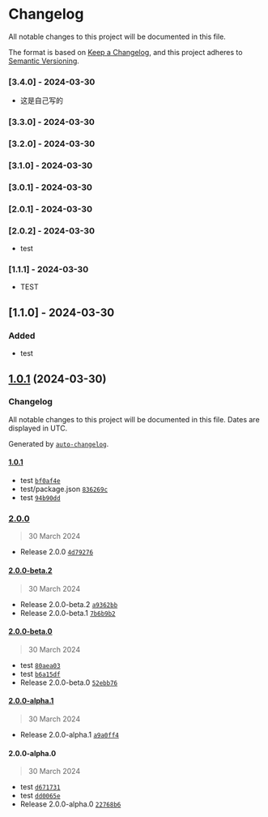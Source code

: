 # Changelog

All notable changes to this project will be documented in this file.

The format is based on [Keep a Changelog](https://keepachangelog.com/en/1.1.0/),
and this project adheres to [Semantic Versioning](https://semver.org/spec/v2.0.0.html).

### [3.4.0] - 2024-03-30

- 这是自己写的

### [3.3.0] - 2024-03-30

### [3.2.0] - 2024-03-30

### [3.1.0] - 2024-03-30

### [3.0.1] - 2024-03-30

### [2.0.1] - 2024-03-30

### [2.0.2] - 2024-03-30

- test

### [1.1.1] - 2024-03-30

- TEST

## [1.1.0] - 2024-03-30

### Added

- test

## [1.0.1](https://github.com/Ru1ers/release-it-test/compare/2.0.0...1.0.1) (2024-03-30)

### Changelog

All notable changes to this project will be documented in this file. Dates are displayed in UTC.

Generated by [`auto-changelog`](https://github.com/CookPete/auto-changelog).

#### [1.0.1](https://github.com/Ru1ers/release-it-test/compare/2.0.0...1.0.1)

- test [`bf0af4e`](https://github.com/Ru1ers/release-it-test/commit/bf0af4e29b3dff5a62d39911ce6be6e8205621e3)
- test/package.json [`836269c`](https://github.com/Ru1ers/release-it-test/commit/836269c7997b3cee79e01f6b9dfa8040821c70e3)
- test [`94b90dd`](https://github.com/Ru1ers/release-it-test/commit/94b90dd1526e73bc3908dede1baaa83484e22829)

### [2.0.0](https://github.com/Ru1ers/release-it-test/compare/2.0.0-beta.2...2.0.0)

> 30 March 2024

- Release 2.0.0 [`4d79276`](https://github.com/Ru1ers/release-it-test/commit/4d79276ed491cb8d4b8e8c420058797fa9b0f63b)

#### [2.0.0-beta.2](https://github.com/Ru1ers/release-it-test/compare/2.0.0-beta.0...2.0.0-beta.2)

> 30 March 2024

- Release 2.0.0-beta.2 [`a9362bb`](https://github.com/Ru1ers/release-it-test/commit/a9362bb34c92b113a3bfbf1c0524cd0967d6bcb2)
- Release 2.0.0-beta.1 [`7b6b9b2`](https://github.com/Ru1ers/release-it-test/commit/7b6b9b203960da571304bc63c8423f1332c3508c)

#### [2.0.0-beta.0](https://github.com/Ru1ers/release-it-test/compare/2.0.0-alpha.1...2.0.0-beta.0)

> 30 March 2024

- test [`80aea03`](https://github.com/Ru1ers/release-it-test/commit/80aea03fb005a389a4b600e3daeb265384e58d73)
- test [`b6a15df`](https://github.com/Ru1ers/release-it-test/commit/b6a15dffaa72b7c5b283bad4adc5c47905ef2569)
- Release 2.0.0-beta.0 [`52ebb76`](https://github.com/Ru1ers/release-it-test/commit/52ebb7670b6ed83e9b4acda27d78e9104e7341b4)

#### [2.0.0-alpha.1](https://github.com/Ru1ers/release-it-test/compare/2.0.0-alpha.0...2.0.0-alpha.1)

> 30 March 2024

- Release 2.0.0-alpha.1 [`a9a0ff4`](https://github.com/Ru1ers/release-it-test/commit/a9a0ff4adc7ca488bb3ffa734ce06bb5bfe6bf07)

#### 2.0.0-alpha.0

> 30 March 2024

- test [`d671731`](https://github.com/Ru1ers/release-it-test/commit/d67173133b92eb26615765b111de9407261f4db4)
- test [`dd0065e`](https://github.com/Ru1ers/release-it-test/commit/dd0065ee1a69afc64d87a5beaa3868dd4deb5d96)
- Release 2.0.0-alpha.0 [`22768b6`](https://github.com/Ru1ers/release-it-test/commit/22768b6bab4b83580701df3392177bae967136a7)
